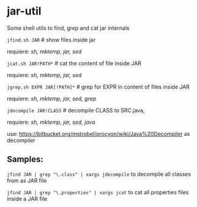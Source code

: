 # jar-util
Some shell utils to find, grep and cat jar internals 

`jfind.sh JAR` # show files inside jar

requiere: *sh, mktemp, jar, sed*

`jcat.sh JAR!PATH*` # cat the content of file inside JAR

requiere: *sh, mktemp, jar, sed*

`jgrep.sh EXPR JAR[!PATH]*` # grep for EXPR in content of files inside JAR

requiere: *sh, mktemp, jar, sed, grep*

`jdecompile JAR!CLASS` # decompile CLASS to SRC.java, 

requiere: *sh, mktemp, jar, sed, java*

use: https://bitbucket.org/mstrobel/procyon/wiki/Java%20Decompiler as decompiler

## Samples: 

`jfind JAR | grep "\.class" | xargs jdecompile` 
to decompile all classes from as JAR file

`jfind JAR | grep "\.properties" | xargs jcat`
to cat all properties files inside a JAR file

